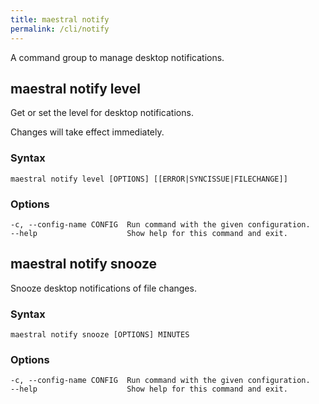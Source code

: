 ```yaml
---
title: maestral notify
permalink: /cli/notify
---
```


A command group to manage desktop notifications.

## maestral notify level

Get or set the level for desktop notifications.

Changes will take effect immediately.

### Syntax

```
maestral notify level [OPTIONS] [[ERROR|SYNCISSUE|FILECHANGE]]
```

### Options

```
-c, --config-name CONFIG  Run command with the given configuration.
--help                    Show help for this command and exit.
```

## maestral notify snooze

Snooze desktop notifications of file changes.

### Syntax

```
maestral notify snooze [OPTIONS] MINUTES
```

### Options

```
-c, --config-name CONFIG  Run command with the given configuration.
--help                    Show help for this command and exit.
```

